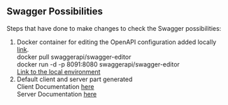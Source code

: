 ## Swagger Possibilities

Steps that have done to make changes to check the Swagger possibilities:

1. Docker container for editing the OpenAPI configuration added locally [link](https://github.com/swagger-api/swagger-editor).
    <br> docker pull swaggerapi/swagger-editor
    <br> docker run -d -p 8091:8080 swaggerapi/swagger-editor
    <br> [Link to the local environment](http://localhost:8091)
2. Default client and server part generated
    <br> Client Documentation [here](javascript-client/README.md)
    <br> Server Documentation [here](aspnetcore-server/README.md)
